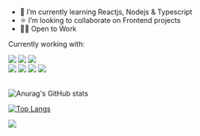 ### 


- 🌾 I’m currently learning Reactjs, Nodejs & Typescript
- ⚛  I’m looking to collaborate on Frontend projects 
- 👨‍💻 Open to Work
 
 <div display="flex" justify-content="flex-end">
  <p>Currently working with:</p>
  <img src="https://img.shields.io/badge/HTML5-E34F26?style=for-the-badge&logo=html5&logoColor=white" />
  <img src="https://img.shields.io/badge/CSS3-1572B6?style=for-the-badge&logo=css3&logoColor=white" />
  <img src="https://img.shields.io/badge/Sass-CC6699?style=for-the-badge&logo=sass&logoColor=white" />
  </br>
  <img src="https://img.shields.io/badge/React-20232A?style=for-the-badge&logo=react&logoColor=61DAFB" />
  <img src="https://img.shields.io/badge/Node.js-43853D?style=for-the-badge&logo=node.js&logoColor=white" />
  <img src="https://img.shields.io/badge/TypeScript-007ACC?style=for-the-badge&logo=typescript&logoColor=white" />
  <img src="https://img.shields.io/badge/JavaScript-F7DF1E?style=for-the-badge&logo=javascript&logoColor=black" />
 </div>
 </br>


![Anurag's GitHub stats](https://github-readme-stats.vercel.app/api?username=filipesoaresr&show_icons=true&theme=dark&card_width=400)

[![Top Langs](https://github-readme-stats.vercel.app/api/top-langs/?username=filipesoaresr&layout=compact&theme=dark&card_width=450)](https://github.com/anuraghazra/github-readme-stats)

<a href="linkedin.com/in/filipe-soares-rocha-73384a1b7">
<img src="https://img.shields.io/badge/LinkedIn-0077B5?style=for-the-badge&logo=linkedin&logoColor=white" />
</a>
